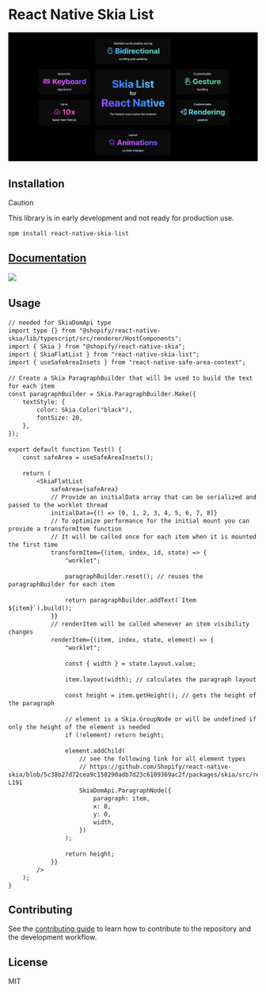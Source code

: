 <!-- ![](./docs/static/img/banner-dark.png#gh-dark-mode-only)
![](./docs/static/img/banner-light.png#gh-light-mode-only) -->

# React Native Skia List

![](./docs/static/img/banner.png)

## Installation

> [!CAUTION]
> This library is in early development and not ready for production use.

```sh
npm install react-native-skia-list
```

## [Documentation](https://samuelscheit.github.io/react-native-skia-list/)

<a href="https://samuelscheit.github.io/react-native-skia-list/#demo">
	<img width="230" src="./docs/static/demo.gif" />
</a>

## Usage

```tsx
// needed for SkiaDomApi type
import type {} from "@shopify/react-native-skia/lib/typescript/src/renderer/HostComponents";
import { Skia } from "@shopify/react-native-skia";
import { SkiaFlatList } from "react-native-skia-list";
import { useSafeAreaInsets } from "react-native-safe-area-context";

// Create a Skia ParagraphBuilder that will be used to build the text for each item
const paragraphBuilder = Skia.ParagraphBuilder.Make({
	textStyle: {
		color: Skia.Color("black"),
		fontSize: 20,
	},
});

export default function Test() {
	const safeArea = useSafeAreaInsets();

	return (
		<SkiaFlatList
			safeArea={safeArea}
			// Provide an initialData array that can be serialized and passed to the worklet thread
			initialData={() => [0, 1, 2, 3, 4, 5, 6, 7, 8]}
			// To optimize performance for the initial mount you can provide a transformItem function
			// It will be called once for each item when it is mounted the first time
			transformItem={(item, index, id, state) => {
				"worklet";

				paragraphBuilder.reset(); // reuses the paragraphBuilder for each item

				return paragraphBuilder.addText(`Item ${item}`).build();
			}}
			// renderItem will be called whenever an item visibility changes
			renderItem={(item, index, state, element) => {
				"worklet";

				const { width } = state.layout.value;

				item.layout(width); // calculates the paragraph layout

				const height = item.getHeight(); // gets the height of the paragraph

				// element is a Skia.GroupNode or will be undefined if only the height of the element is needed
				if (!element) return height;

				element.addChild(
					// see the following link for all element types
					// https://github.com/Shopify/react-native-skia/blob/5c38b27d72cea9c158290adb7d23c6109369ac2f/packages/skia/src/renderer/HostComponents.ts#L72-L191
					SkiaDomApi.ParagraphNode({
						paragraph: item,
						x: 0,
						y: 0,
						width,
					})
				);

				return height;
			}}
		/>
	);
}
```

## Contributing

See the [contributing guide](https://github.com/SamuelScheit/react-native-skia-list/blob/main/CONTRIBUTING.md) to learn how to contribute to the repository and the development workflow.

## License

MIT
